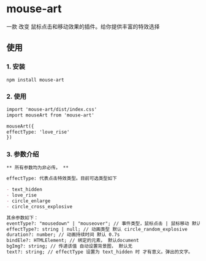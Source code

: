 <!--
 * @Author: lisongming
 * @Date: 2024-05-09 17:18:25
 * @LastEditors: lisongming
 * @Description: 描述
-->

# mouse-art

一款 改变 鼠标点击和移动效果的插件。给你提供丰富的特效选择

## 使用

### 1. 安装

```
npm install mouse-art
```

### 2. 使用

```markdown
import 'mouse-art/dist/index.css'
import mouseArt from 'mouse-art'

mouseArt({
effectType: 'love_rise'
})
```

### 3. 参数介绍

```markdown
** 所有参数均为非必传。 **

effectType: 代表点击特效类型。目前可选类型如下

- text_hidden
- love_rise
- circle_enlarge
- circle_cross_explosive

其余参数如下：
eventType?: "mousedown" | "mouseover"; // 事件类型，鼠标点击 | 鼠标移动 默认点击事件
effectType?: string | null; // 动画类型 默认 circle_random_explosive
duration?: number; // 动画持续时间 默认 0.7s
bindEle?: HTMLElement; // 绑定的元素， 默认document
bgImg?: string; // 传递该值 自动设置背景图， 默认无
text?: string; // effectType 设置为 text_hidden 时 才有意义。弹出的文字。
```
